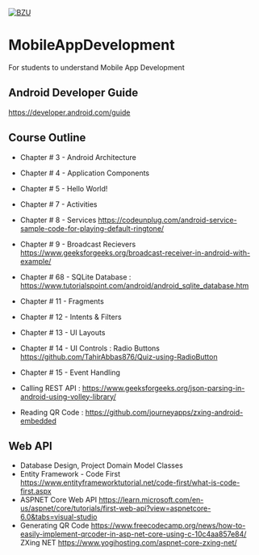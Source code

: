 [![BZU](https://bzu.edu.pk/images/logo1.png)](https://www.bzu.edu.pk)

# MobileAppDevelopment
For students to understand Mobile App Development

## Android Developer Guide
https://developer.android.com/guide

## Course Outline
- Chapter # 3 - Android Architecture
- Chapter # 4 - Application Components
- Chapter # 5 - Hello World!
- Chapter # 7 - Activities
- Chapter # 8 - Services https://codeunplug.com/android-service-sample-code-for-playing-default-ringtone/
- Chapter # 9 - Broadcast Recievers https://www.geeksforgeeks.org/broadcast-receiver-in-android-with-example/
- Chapter # 68 - SQLite Database : https://www.tutorialspoint.com/android/android_sqlite_database.htm
- Chapter # 11 - Fragments
- Chapter # 12 - Intents & Filters
- Chapter # 13 - UI Layouts
- Chapter # 14 - UI Controls : Radio Buttons https://github.com/TahirAbbas876/Quiz-using-RadioButton
- Chapter # 15 - Event Handling

- Calling REST API : https://www.geeksforgeeks.org/json-parsing-in-android-using-volley-library/
- Reading QR Code : https://github.com/journeyapps/zxing-android-embedded

## Web API
- Database Design, Project Domain Model Classes
- Entity Framework - Code First https://www.entityframeworktutorial.net/code-first/what-is-code-first.aspx
- ASPNET Core Web API https://learn.microsoft.com/en-us/aspnet/core/tutorials/first-web-api?view=aspnetcore-6.0&tabs=visual-studio
- Generating QR Code https://www.freecodecamp.org/news/how-to-easily-implement-qrcoder-in-asp-net-core-using-c-10c4aa857e84/ ZXing NET https://www.yogihosting.com/aspnet-core-zxing-net/
